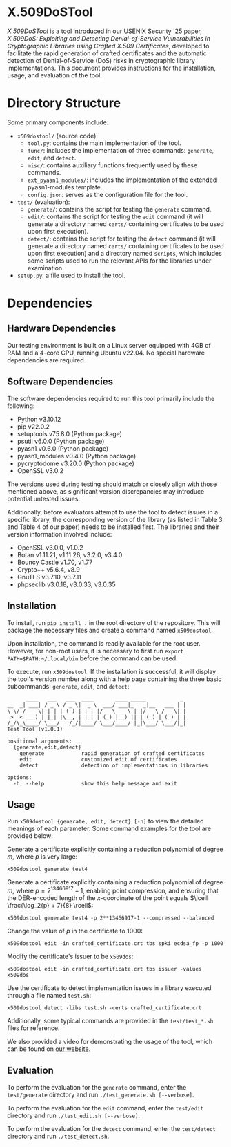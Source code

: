 # X.509DoSTool

*X.509DoSTool* is a tool introduced in our USENIX Security '25 paper, *X.509DoS: Exploiting and Detecting Denial-of-Service Vulnerabilities in Cryptographic Libraries using Crafted X.509 Certificates*, developed to facilitate the rapid generation of crafted certificates and the automatic detection of Denial-of-Service (DoS) risks in cryptographic library implementations. This document provides instructions for the installation, usage, and evaluation of the tool.

# Directory Structure

Some primary components include:

- `x509dostool/` (source code):
  - `tool.py`: contains the main implementation of the tool.
  - `func/`: includes the implementation of three commands: `generate`, `edit`, and `detect`.
  - `misc/`: contains auxiliary functions frequently used by these commands.
  - `ext_pyasn1_modules/`: includes the implementation of the extended pyasn1-modules template.
  - `config.json`: serves as the configuration file for the tool.
- `test/` (evaluation):
  - `generate/`: contains the script for testing the `generate` command.
  - `edit/`: contains the script for testing the `edit` command (it will generate a directory named `certs/` containing certificates to be used upon first execution).
  - `detect/`: contains the script for testing the `detect` command (it will generate a directory named `certs/` containing certificates to be used upon first execution) and a directory named `scripts`, which includes some scripts used to run the relevant APIs for the libraries under examination.
- `setup.py`: a file used to install the tool.

# Dependencies

## Hardware Dependencies

Our testing environment is built on a Linux server equipped with 4GB of RAM and a 4-core CPU, running Ubuntu v22.04. No special hardware dependencies are required.

## Software Dependencies

The software dependencies required to run this tool primarily include the following:

- Python v3.10.12
- pip v22.0.2
- setuptools v75.8.0 (Python package)
- psutil v6.0.0 (Python package)
- pyasn1 v0.6.0 (Python package)
- pyasn1_modules v0.4.0 (Python package)
- pycryptodome v3.20.0 (Python package)
- OpenSSL v3.0.2

The versions used during testing should match or closely align with those mentioned above, as significant version discrepancies may introduce potential untested issues.

Additionally, before evaluators attempt to use the tool to detect issues in a specific library, the corresponding version of the library (as listed in Table 3 and Table 4 of our paper) needs to be installed first. The libraries and their version information involved include:

- OpenSSL v3.0.0, v1.0.2
- Botan v1.11.21, v1.11.26, v3.2.0, v3.4.0
- Bouncy Castle v1.70, v1.77
- Crypto++ v5.6.4, v8.9
- GnuTLS v3.7.10, v3.7.11
- phpseclib v3.0.18, v3.0.33, v3.0.35

## Installation

To install, run `pip install .` in the root directory of the repository. This will package the necessary files and create a command named `x509dostool`. 

Upon installation, the command is readily available for the root user. However, for non-root users, it is necessary to first run `export PATH=$PATH:~/.local/bin` before the command can be used.

To execute, run `x509dostool`. If the installation is successful, it will display the tool's version number along with a help page containing the three basic subcommands: `generate`, `edit`, and `detect`:

```
      ____   ___   ___  ____       ____ _____           _ 
__  _| ___| / _ \ / _ \|  _ \  ___/ ___|_   _|__   ___ | |
\ \/ /___ \| | | | (_) | | | |/ _ \___ \ | |/ _ \ / _ \| |
 >  < ___) | |_| |\__, | |_| | (_) |__) || | (_) | (_) | |
/_/\_\____/ \___/   /_/|____/ \___/____/ |_|\___/ \___/|_|
Test Tool (v1.0.1)

positional arguments:
  {generate,edit,detect}
    generate            rapid generation of crafted certificates
    edit                customized edit of certificates
    detect              detection of implementations in libraries

options:
  -h, --help            show this help message and exit
```

## Usage

Run `x509dostool {generate, edit, detect} [-h]` to view the detailed meanings of each parameter. Some command examples for the tool are provided below:

Generate a certificate explicitly containing a reduction polynomial of degree $m$, where $p$ is very large:

```
x509dostool generate test4
```

Generate a certificate explicitly containing a reduction polynomial of degree $m$, where $p = 2^{13466917} - 1$, enabling point compression, and ensuring that the DER-encoded length of the $x$-coordinate of the point equals $\lceil \frac{\log_2{p} + 7}{8} \rceil$:

```
x509dostool generate test4 -p 2**13466917-1 --compressed --balanced
```

Change the value of $p$ in the certificate to $1000$:

```
x509dostool edit -in crafted_certificate.crt tbs spki ecdsa_fp -p 1000
```

Modify the certificate's issuer to be `x509dos`:

```
x509dostool edit -in crafted_certificate.crt tbs issuer -values x509dos
```

Use the certificate to detect implementation issues in a library executed through a file named `test.sh`:

```
x509dostool detect -libs test.sh -certs crafted_certificate.crt 
```

Additionally, some typical commands are provided in the `test/test_*.sh` files for reference.

We also provided a video for demonstrating the usage of the tool, which can be found on [our website](https://sites.google.com/view/x509dos).

## Evaluation

To perform the evaluation for the `generate` command, enter the `test/generate` directory and run `./test_generate.sh [--verbose]`.

To perform the evaluation for the `edit` command, enter the `test/edit` directory and run `./test_edit.sh [--verbose]`.

To perform the evaluation for the `detect` command, enter the `test/detect` directory and run `./test_detect.sh`.